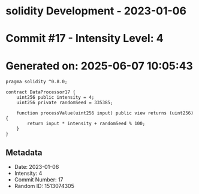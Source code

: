 ﻿# solidity Development - 2023-01-06
# Commit #17 - Intensity Level: 4
# Generated on: 2025-06-07 10:05:43
```solidity
pragma solidity ^0.8.0;

contract DataProcessor17 {
    uint256 public intensity = 4;
    uint256 private randomSeed = 335385;

    function processValue(uint256 input) public view returns (uint256) {
        return input * intensity + randomSeed % 100;
    }
}
```
## Metadata
- Date: 2023-01-06
- Intensity: 4
- Commit Number: 17
- Random ID: 1513074305
